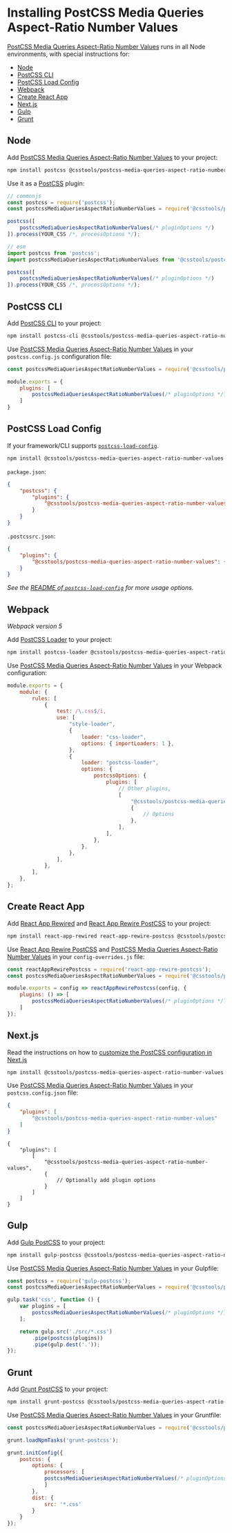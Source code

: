 # Installing PostCSS Media Queries Aspect-Ratio Number Values

[PostCSS Media Queries Aspect-Ratio Number Values] runs in all Node environments, with special instructions for:

- [Node](#node)
- [PostCSS CLI](#postcss-cli)
- [PostCSS Load Config](#postcss-load-config)
- [Webpack](#webpack)
- [Create React App](#create-react-app)
- [Next.js](#nextjs)
- [Gulp](#gulp)
- [Grunt](#grunt)



## Node

Add [PostCSS Media Queries Aspect-Ratio Number Values] to your project:

```bash
npm install postcss @csstools/postcss-media-queries-aspect-ratio-number-values --save-dev
```

Use it as a [PostCSS] plugin:

```js
// commonjs
const postcss = require('postcss');
const postcssMediaQueriesAspectRatioNumberValues = require('@csstools/postcss-media-queries-aspect-ratio-number-values');

postcss([
	postcssMediaQueriesAspectRatioNumberValues(/* pluginOptions */)
]).process(YOUR_CSS /*, processOptions */);
```

```js
// esm
import postcss from 'postcss';
import postcssMediaQueriesAspectRatioNumberValues from '@csstools/postcss-media-queries-aspect-ratio-number-values';

postcss([
	postcssMediaQueriesAspectRatioNumberValues(/* pluginOptions */)
]).process(YOUR_CSS /*, processOptions */);
```

## PostCSS CLI

Add [PostCSS CLI] to your project:

```bash
npm install postcss-cli @csstools/postcss-media-queries-aspect-ratio-number-values --save-dev
```

Use [PostCSS Media Queries Aspect-Ratio Number Values] in your `postcss.config.js` configuration file:

```js
const postcssMediaQueriesAspectRatioNumberValues = require('@csstools/postcss-media-queries-aspect-ratio-number-values');

module.exports = {
	plugins: [
		postcssMediaQueriesAspectRatioNumberValues(/* pluginOptions */)
	]
}
```

## PostCSS Load Config

If your framework/CLI supports [`postcss-load-config`](https://github.com/postcss/postcss-load-config).

```bash
npm install @csstools/postcss-media-queries-aspect-ratio-number-values --save-dev
```

`package.json`:

```json
{
	"postcss": {
		"plugins": {
			"@csstools/postcss-media-queries-aspect-ratio-number-values": {}
		}
	}
}
```

`.postcssrc.json`:

```json
{
	"plugins": {
		"@csstools/postcss-media-queries-aspect-ratio-number-values": {}
	}
}
```

_See the [README of `postcss-load-config`](https://github.com/postcss/postcss-load-config#usage) for more usage options._

## Webpack

_Webpack version 5_

Add [PostCSS Loader] to your project:

```bash
npm install postcss-loader @csstools/postcss-media-queries-aspect-ratio-number-values --save-dev
```

Use [PostCSS Media Queries Aspect-Ratio Number Values] in your Webpack configuration:

```js
module.exports = {
	module: {
		rules: [
			{
				test: /\.css$/i,
				use: [
					"style-loader",
					{
						loader: "css-loader",
						options: { importLoaders: 1 },
					},
					{
						loader: "postcss-loader",
						options: {
							postcssOptions: {
								plugins: [
									// Other plugins,
									[
										"@csstools/postcss-media-queries-aspect-ratio-number-values",
										{
											// Options
										},
									],
								],
							},
						},
					},
				],
			},
		],
	},
};
```

## Create React App

Add [React App Rewired] and [React App Rewire PostCSS] to your project:

```bash
npm install react-app-rewired react-app-rewire-postcss @csstools/postcss-media-queries-aspect-ratio-number-values --save-dev
```

Use [React App Rewire PostCSS] and [PostCSS Media Queries Aspect-Ratio Number Values] in your
`config-overrides.js` file:

```js
const reactAppRewirePostcss = require('react-app-rewire-postcss');
const postcssMediaQueriesAspectRatioNumberValues = require('@csstools/postcss-media-queries-aspect-ratio-number-values');

module.exports = config => reactAppRewirePostcss(config, {
	plugins: () => [
		postcssMediaQueriesAspectRatioNumberValues(/* pluginOptions */)
	]
});
```

## Next.js

Read the instructions on how to [customize the PostCSS configuration in Next.js](https://nextjs.org/docs/advanced-features/customizing-postcss-config)

```bash
npm install @csstools/postcss-media-queries-aspect-ratio-number-values --save-dev
```

Use [PostCSS Media Queries Aspect-Ratio Number Values] in your `postcss.config.json` file:

```json
{
	"plugins": [
		"@csstools/postcss-media-queries-aspect-ratio-number-values"
	]
}
```

```json5
{
	"plugins": [
		[
			"@csstools/postcss-media-queries-aspect-ratio-number-values",
			{
				// Optionally add plugin options
			}
		]
	]
}
```

## Gulp

Add [Gulp PostCSS] to your project:

```bash
npm install gulp-postcss @csstools/postcss-media-queries-aspect-ratio-number-values --save-dev
```

Use [PostCSS Media Queries Aspect-Ratio Number Values] in your Gulpfile:

```js
const postcss = require('gulp-postcss');
const postcssMediaQueriesAspectRatioNumberValues = require('@csstools/postcss-media-queries-aspect-ratio-number-values');

gulp.task('css', function () {
	var plugins = [
		postcssMediaQueriesAspectRatioNumberValues(/* pluginOptions */)
	];

	return gulp.src('./src/*.css')
		.pipe(postcss(plugins))
		.pipe(gulp.dest('.'));
});
```

## Grunt

Add [Grunt PostCSS] to your project:

```bash
npm install grunt-postcss @csstools/postcss-media-queries-aspect-ratio-number-values --save-dev
```

Use [PostCSS Media Queries Aspect-Ratio Number Values] in your Gruntfile:

```js
const postcssMediaQueriesAspectRatioNumberValues = require('@csstools/postcss-media-queries-aspect-ratio-number-values');

grunt.loadNpmTasks('grunt-postcss');

grunt.initConfig({
	postcss: {
		options: {
			processors: [
			postcssMediaQueriesAspectRatioNumberValues(/* pluginOptions */)
			]
		},
		dist: {
			src: '*.css'
		}
	}
});
```

[Gulp PostCSS]: https://github.com/postcss/gulp-postcss
[Grunt PostCSS]: https://github.com/nDmitry/grunt-postcss
[PostCSS]: https://github.com/postcss/postcss
[PostCSS CLI]: https://github.com/postcss/postcss-cli
[PostCSS Loader]: https://github.com/postcss/postcss-loader
[PostCSS Media Queries Aspect-Ratio Number Values]: https://github.com/csstools/postcss-plugins/tree/main/plugins/postcss-media-queries-aspect-ratio-number-values
[React App Rewire PostCSS]: https://github.com/csstools/react-app-rewire-postcss
[React App Rewired]: https://github.com/timarney/react-app-rewired
[Next.js]: https://nextjs.org
